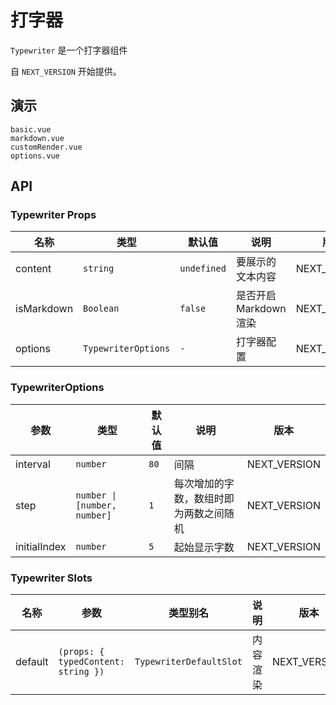 # 打字器

`Typewriter` 是一个打字器组件

自 `NEXT_VERSION` 开始提供。

## 演示

```demo
basic.vue
markdown.vue
customRender.vue
options.vue
```

## API

### Typewriter Props

| 名称 | 类型 | 默认值 | 说明 | 版本 |
| --- | --- | --- | --- | --- |
| content | `string` | `undefined` | 要展示的文本内容 | NEXT_VERSION |
| isMarkdown | `Boolean` | `false` | 是否开启 Markdown 渲染 | NEXT_VERSION |
| options | `TypewriterOptions` | `-` | 打字器配置 | NEXT_VERSION |

### TypewriterOptions

| 参数 | 类型 | 默认值 | 说明 | 版本 |
| --- | --- | --- | --- | --- |
| interval | `number` | `80` | 间隔 | NEXT_VERSION |
| step | `number \| [number, number]` | `1` | 每次增加的字数，数组时即为两数之间随机 | NEXT_VERSION |
| initialIndex | `number` | `5` | 起始显示字数 | NEXT_VERSION |

### Typewriter Slots

| 名称 | 参数 | 类型别名 | 说明 | 版本 |
| --- | --- | --- | --- | --- |
| default | `(props: { typedContent: string })` | `TypewriterDefaultSlot` | 内容渲染 | NEXT_VERSION |
